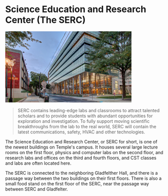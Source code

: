 <!-- TITLE: Science Education Research Center -->

# Science Education and Research Center (The SERC)
<img src="/uploads/serc.jpg" alt="serc" width=400/>

>SERC contains leading-edge labs and classrooms to attract talented scholars and to provide students with abundant opportunities for exploration and investigation. To fully support moving scientific breakthroughs from the lab to the real world, SERC will contain the latest communications, safety, HVAC and other technologies.

The Science Education and Research Center, or SERC for short, is one of the newest buildings on Temple's campus. It houses several large lecture rooms on the first floor, physics and computer labs on the second floor, and research labs and offices on the third and fourth floors, and CST classes and labs are often located here.

The SERC is connected to the neighboring Gladfelther Hall, and there is a passage way between the two buildings on their first floors. There is also a small food stand on the first floor of the SERC, near the passage way between SERC and Gladfelter.

